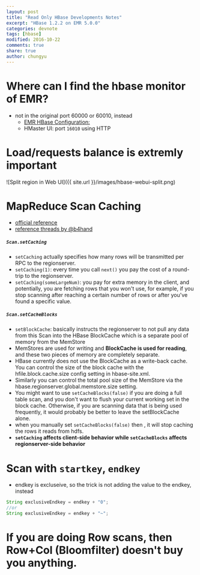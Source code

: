 ```yaml
---
layout: post
title: "Read Only HBase Developments Notes"
excerpt: "HBase 1.2.2 on EMR 5.0.0"
categories: devnote
tags: [hbase]
modified: 2016-10-22
comments: true
share: true
author: chungyu
---
```


# Where can I find the hbase monitor of EMR?
* not in the original port 60000 or 60010, instead
	* [EMR HBase Configuration: ](http://docs.aws.amazon.com/ElasticMapReduce/latest/ReleaseGuide/emr-hbase-configure.html)
	* HMaster UI: port `16010` using HTTP


# Load/requests balance is extremly important
![Split region in Web UI]({{ site.url }}/images/hbase-webui-split.png)


# MapReduce Scan Caching

* [official reference](https://archive.cloudera.com/cdh5/cdh/5/hbase-0.98.6-cdh5.2.0/book/ch07s02.html)
* [reference threads by @b4hand](http://stackoverflow.com/questions/22528859/hbase-scan-performance)

##### `Scan.setCaching`
* `setCaching` actually specifies how many rows will be transmitted per RPC to the regionserver.
* `setCaching(1)`: every time you call `next()` you pay the cost of a round-trip to the regionserver.
* `setCaching(someLargeNum)`: you pay for extra memory in the client, and potentially, you are fetching rows that you won't use, for example, if you stop scanning after reaching a certain number of rows or after you've found a specific value.

##### `Scan.setCacheBlocks`
* `setBlockCache`: basically instructs the regionserver to not pull any data from this Scan into the HBase BlockCache which is a separate pool of memory from the MemStore
* MemStores are used for writing and **BlockCache is used for reading**, and these two pieces of memory are completely separate. 
* HBase currently does not use the BlockCache as a write-back cache. You can control the size of the block cache with the hfile.block.cache.size config setting in hbase-site.xml. 
* Similarly you can control the total pool size of the MemStore via the hbase.regionserver.global.memstore.size setting.
* You might want to use `setCacheBlocks(false)` if you are doing a full table scan, and you don't want to flush your current working set in the block cache. Otherwise, if you are scanning data that is being used frequently, it would probably be better to leave the setBlockCache alone.
* when you manually set `setCacheBlocks(false)` then , it will stop caching the rows it reads from hdfs.
* **`setCaching` affects client-side behavior while `setCacheBlocks` affects regionserver-side behavior**

# Scan with `startkey`, `endkey`

* endkey is excluseive, so the trick is not adding the value to the endkey, instead

```java
String exclusiveEndkey = endkey + "0"; 
//or
String exclusiveEndkey = endkey + "~"; 
```
# If you are doing Row scans, then Row+Col (Bloomfilter) doesn't buy you anything.
